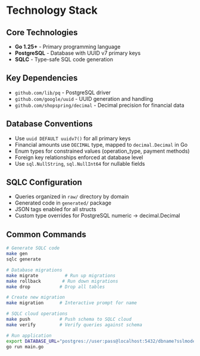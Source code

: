 # Technology Stack

## Core Technologies
- **Go 1.25+** - Primary programming language
- **PostgreSQL** - Database with UUID v7 primary keys
- **SQLC** - Type-safe SQL code generation

## Key Dependencies
- `github.com/lib/pq` - PostgreSQL driver
- `github.com/google/uuid` - UUID generation and handling
- `github.com/shopspring/decimal` - Decimal precision for financial data

## Database Conventions
- Use `uuid DEFAULT uuidv7()` for all primary keys
- Financial amounts use `DECIMAL` type, mapped to `decimal.Decimal` in Go
- Enum types for constrained values (operation_type, payment methods)
- Foreign key relationships enforced at database level
- Use `sql.NullString`, `sql.NullInt64` for nullable fields

## SQLC Configuration
- Queries organized in `raw/` directory by domain
- Generated code in `generated/` package
- JSON tags enabled for all structs
- Custom type overrides for PostgreSQL numeric → decimal.Decimal

## Common Commands
```bash
# Generate SQLC code
make gen
sqlc generate

# Database migrations
make migrate          # Run up migrations
make rollback        # Run down migrations
make drop           # Drop all tables

# Create new migration
make migration      # Interactive prompt for name

# SQLC cloud operations
make push           # Push schema to SQLC cloud
make verify         # Verify queries against schema

# Run application
export DATABASE_URL="postgres://user:pass@localhost:5432/dbname?sslmode=disable"
go run main.go
```